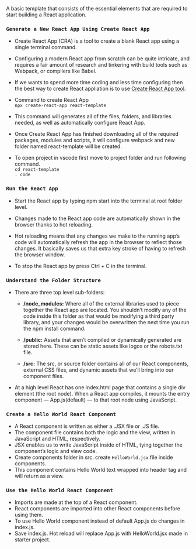 A basic template that consists of the essential elements that are required to start building a React application.

### `Generate a New React App Using Create React App`

*   Create React App (CRA) is a tool to create a blank React app using a single terminal command.

*   Configuring a modern React app from scratch can be quite intricate, and requires a fair amount of research and tinkering with build tools such     as Webpack, or compilers like Babel.

*   If we wants to spend more time coding and less time configuring then the best way to create React appliation is to use [Create React App tool](https://github.com/facebook/create-react-app).

*   Command to create React App<br/>
    `npx create-react-app react-template`
    
*   This command will generates  all of the files, folders, and libraries needed, as well as automatically configure React App.

*   Once Create React App has finished downloading all of the required packages, modules and scripts, it will configure webpack and new folder      named react-template will be created.

*   To open project in vscode first move to project folder and run following command.<br/>
    `cd react-template`<br/>
    `. code `
 
 ###   `Run the React App`
 
 *  Start the React app by typing npm start into the terminal at root folder level.
 
 *  Changes made to the React app code are automatically shown in the browser thanks to hot reloading.
 
 *  Hot reloading means that any changes we make to the running app’s code will automatically refresh the app in the browser to reflect those     changes. It basically saves us that extra key stroke of having to refresh the browser window.
 
 *  To stop the React app by press Ctrl + C in the terminal.
 
### `Understand the Folder Structure`
*   There are three top level sub-folders:
    *   __/node_modules:__ Where all of the external libraries used to piece together the React app are located. You shouldn’t modify any of the code inside this folder as that would be modifying a third party library, and your changes would be overwritten the next time you run the npm install command.
    
    *   __/public:__ Assets that aren’t compiled or dynamically generated are stored here. These can be static assets like logos or the robots.txt  file.
    
    *   __/src:__  The src, or source folder contains all of our React components, external CSS files, and dynamic assets that we’ll bring into our component files.
    
*   At a high level React has one index.html page that contains a single div element (the root node). When a React app compiles, it mounts the entry component — App.js(default) — to that root node using JavaScript.

### `Create a Hello World React Component`
*   A React component is written as either a .JSX file or .JS file.
*   The component file contains both the logic and the view, written in JavaScript and HTML, respectively.
*   JSX enables us to write JavaScript inside of HTML, tying together the component’s logic and view code.
*   Create components folder in src. create `HelloWorld.jsx` file inside components.
*   This component contains Hello World text wrapped into header tag  and will return as a view.

### `Use the Hello World React Component`
*   Imports are made at the top of a React component.
*   React components are imported into other React components before using them.
*   To use Hello World component instead of default App.js do changes in index.js.
*   Save index.js. Hot reload will replace App.js with HelloWorld.jsx made in starter project.
